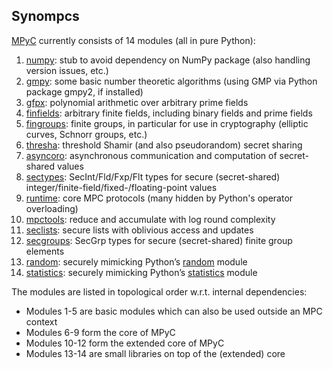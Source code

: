 ## Synompcs

[MPyC](https://lschoe.github.io/mpyc) currently consists of 14 modules (all in pure Python):

1. [numpy](https://lschoe.github.io/mpyc/mpyc.numpy.html): stub to avoid dependency on NumPy package (also handling version issues, etc.)
2. [gmpy](https://lschoe.github.io/mpyc/mpyc.gmpy.html): some basic number theoretic algorithms (using GMP via Python package gmpy2, if installed)
3. [gfpx](https://lschoe.github.io/mpyc/mpyc.gfpx.html): polynomial arithmetic over arbitrary prime fields
4. [finfields](https://lschoe.github.io/mpyc/mpyc.finfields.html): arbitrary finite fields, including binary fields and prime fields
5. [fingroups](https://lschoe.github.io/mpyc/mpyc.fingroups.html): finite groups, in particular for use in cryptography (elliptic curves, Schnorr groups, etc.)
6. [thresha](https://lschoe.github.io/mpyc/mpyc.thresha.html): threshold Shamir (and also pseudorandom) secret sharing
7. [asyncoro](https://lschoe.github.io/mpyc/mpyc.asyncoro.html): asynchronous communication and computation of secret-shared values
8. [sectypes](https://lschoe.github.io/mpyc/mpyc.sectypes.html): SecInt/Fld/Fxp/Flt types for secure (secret-shared) integer/finite-field/fixed-/floating-point values
9. [runtime](https://lschoe.github.io/mpyc/mpyc.runtime.html): core MPC protocols (many hidden by Python's operator overloading)
10. [mpctools](https://lschoe.github.io/mpyc/mpyc.mpctools.html): reduce and accumulate with log round complexity
11. [seclists](https://lschoe.github.io/mpyc/mpyc.seclists.html): secure lists with oblivious access and updates
12. [secgroups](https://lschoe.github.io/mpyc/mpyc.secgroups.html): SecGrp types for secure (secret-shared) finite group elements
13. [random](https://lschoe.github.io/mpyc/mpyc.random.html): securely mimicking Python’s [random](https://docs.python.org/3/library/random.html) module
14. [statistics](https://lschoe.github.io/mpyc/mpyc.statistics.html): securely mimicking Python’s [statistics](https://docs.python.org/3/library/statistics.html) module

The modules are listed in topological order w.r.t. internal dependencies:

- Modules 1-5 are basic modules which can also be used outside an MPC context
- Modules 6-9 form the core of MPyC
- Modules 10-12 form the extended core of MPyC
- Modules 13-14 are small libraries on top of the (extended) core